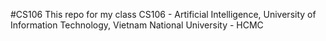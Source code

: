 #CS106
This repo for my class CS106 - Artificial Intelligence, University of Information Technology, Vietnam National University - HCMC
